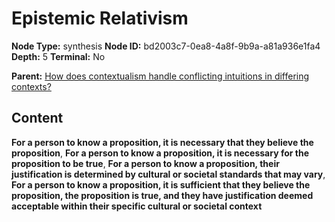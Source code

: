 # Epistemic Relativism

**Node Type:** synthesis
**Node ID:** bd2003c7-0ea8-4a8f-9b9a-a81a936e1fa4
**Depth:** 5
**Terminal:** No

**Parent:** [How does contextualism handle conflicting intuitions in differing contexts?](how-does-contextualism-handle-conflicting-intuitions-in-differing-contexts-antithesis-c89c8fa8-bef2-4975-ae38-945a41095b35.md)

## Content

**For a person to know a proposition, it is necessary that they believe the proposition**, **For a person to know a proposition, it is necessary for the proposition to be true**, **For a person to know a proposition, their justification is determined by cultural or societal standards that may vary**, **For a person to know a proposition, it is sufficient that they believe the proposition, the proposition is true, and they have justification deemed acceptable within their specific cultural or societal context**
